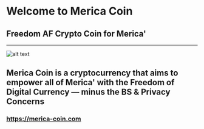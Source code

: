 # Welcome to Merica Coin #
## Freedom AF Crypto Coin for Merica' ##
 ----
![alt text](https://github.com/ttracx/merica-coin/blob/main/src/merica_eagle_profile.png)

## Merica Coin is a cryptocurrency that aims to empower all of Merica' with the Freedom of Digital Currency — minus the BS & Privacy Concerns ##

### https://merica-coin.com ###
